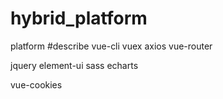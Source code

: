 # hybrid_platform
platform
#describe
vue-cli
vuex
axios
vue-router

jquery
element-ui
sass
echarts

vue-cookies